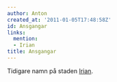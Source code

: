 ```yaml
---
author: Anton
created_at: '2011-01-05T17:48:58Z'
id: Ansgangar
links:
  mention:
  - Irian
title: Ansgangar
---
```


Tidigare namn på staden [Irian].

  [Irian]: Irian
